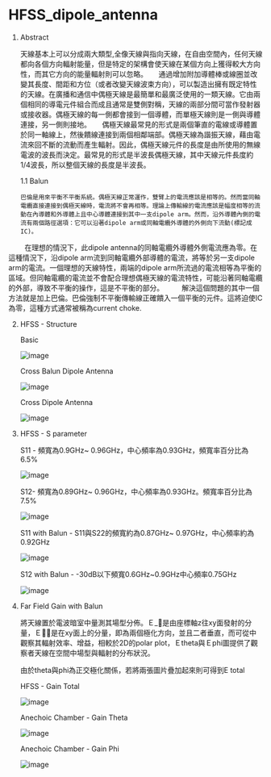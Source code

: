 # HFSS_dipole_antenna

1. Abstract

   天線基本上可以分成兩大類型,全像天線與指向天線，在自由空間內，任何天線都向各個方向輻射能量，但是特定的架構會使天線在某個方向上獲得較大方向性，而其它方向的能量輻射則可以忽略。
　 
   通過增加附加導體棒或線圈並改變其長度、間距和方位（或者改變天線波束方向），可以製造出擁有既定特性的天線。在廣播和通信中偶極天線是最簡單和最廣泛使用的一類天線。它由兩個相同的導電元件組合而成且通常是雙側對稱，天線的兩部分間可當作發射器或接收器。偶極天線的每一側都會接到一個導體，而單極天線則是一側與導體連接，另一側則接地。
　 
   偶極天線最常見的形式是兩個筆直的電線或導體置於同一軸線上，然後饋線連接到兩個相鄰端部。偶極天線為諧振天線，藉由電流來回不斷的流動而產生輻射。因此，偶極天線元件的長度是由所使用的無線電波的波長而決定。最常見的形式是半波長偶極天線，其中天線元件長度約1/4波長，所以整個天線的長度是半波長。

   1.1 Balun
   
       巴倫是用來平衡不平衡系統。偶極天線正常運作，雙臂上的電流應該是相等的。然而當同軸電纜直接連接到偶極天線時，電流將不會再相等。理論上傳輸線的電流應該是幅度相等的流動在內導體和外導體上且中心導體連接到其中一支dipole arm。然而，沿外導體內側的電流有兩個路徑選項：它可以沿著dipole arm或同軸電纜外導體的外側向下流動(標記成IC)。
　　
       在理想的情況下，此dipole antenna的同軸電纜外導體外側電流應為零。在這種情況下，沿dipole arm流到同軸電纜外部導體的電流，將等於另一支dipole arm的電流。一個理想的天線特性，兩端的dipole arm所流過的電流相等為平衡的區域。但同軸電纜的電流並不會配合理想偶極天線的電流特性，可能沿著同軸電纜的外部，導致不平衡的操作，這是不平衡的部分。
　　
       解決這個問題的其中一個方法就是加上巴倫。巴倫強制不平衡傳輸線正確饋入一個平衡的元件。這將迫使IC為零，這種方式通常被稱為current choke.

2. HFSS - Structure
   
   Basic

   ![image](https://github.com/KuiLiangLin/HFSS_dipole_antenna/blob/master/HFSS_structure_1.jpg)
   
   Cross Balun Dipole Antenna
   
   ![image](https://github.com/KuiLiangLin/HFSS_dipole_antenna/blob/master/HFSS_structure_2.jpg)
   
   Cross Dipole Antenna

   ![image](https://github.com/KuiLiangLin/HFSS_dipole_antenna/blob/master/HFSS_structure_3.jpg)
   
3. HFSS - S parameter

   S11 - 頻寬為0.9GHz~ 0.96GHz，中心頻率為0.93GHz，頻寬率百分比為6.5%
   
   ![image](https://github.com/KuiLiangLin/HFSS_dipole_antenna/blob/master/S11.jpg)
    
   S12- 頻寬為0.89GHz~ 0.96GHz，中心頻率為0.93GHz。頻寬率百分比為7.5%
   
   ![image](https://github.com/KuiLiangLin/HFSS_dipole_antenna/blob/master/S12.jpg)

   S11 with Balun - S11與S22的頻寬約為0.87GHz~ 0.97GHz，中心頻率約為0.92GHz
   
   ![image](https://github.com/KuiLiangLin/HFSS_dipole_antenna/blob/master/B_S11.jpg)
   
   S12 with Balun - -30dB以下頻寬0.6GHz~0.9GHz中心頻率0.75GHz
   
   ![image](https://github.com/KuiLiangLin/HFSS_dipole_antenna/blob/master/B_S12.jpg)
   
4. Far Field Gain with Balun
   
   將天線置於電波暗室中量測其場型分佈。Ｅ_是由座標軸z往xy面發射的分量，Ｅ是在xy面上的分量，即為兩個極化方向，並且二者垂直，而可從中觀察其輻射效率、增益，相較於2D的polar plot，Ｅtheta與Ｅphi圖提供了觀察者天線在空間中場型與輻射的分布狀況。
   
   由於theta與phi為正交極化關係，若將兩張圖片疊加起來則可得到E total
   
   HFSS - Gain Total
   
   ![image](https://github.com/KuiLiangLin/HFSS_dipole_antenna/blob/master/HFSS_B_gain_total.jpg)
   
   Anechoic Chamber - Gain Theta
   
   ![image](https://github.com/KuiLiangLin/HFSS_dipole_antenna/blob/master/chamber_E_theta.jpg)
   
   Anechoic Chamber - Gain Phi
   
   ![image](https://github.com/KuiLiangLin/HFSS_dipole_antenna/blob/master/chamber_E_phi.jpg)
   



















